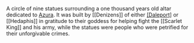 A circle of nine statues surrounding a one thousand years old altar dedicated to [Azura](https://hero.fandom.com/wiki/Azura_\(Elder_Scrolls\) "w:c:hero:Azura (Elder Scrolls)"). It was built by [[Denizens]] of either [[Daleport]](https://scp-db.fandom.com/wiki/Daleport "scp-db:Daleport") or [[Hedaphis]] in gratitude to their goddess for helping fight the [[Scarlet King]] and his army, while the statues were people who were petrified for their unforgivable crimes.